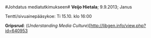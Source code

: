 #Johdatus mediatutkimukseen#
**Veijo Hietala**; 9.9.2013; Janus

Tentti/sivuainepääsykoe: Ti 15.10. klo 16:00

**Gripsrud**: (*Understanding Media Culture*)[http://libgen.info/view.php?id=640953
